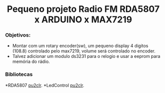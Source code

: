 <h1 align="center">Pequeno projeto Radio FM RDA5807 x ARDUINO x MAX7219</h1>

### Objetivos:
- Montar com um rotary encoder(sw), um pequeno display 4 digitos (108.8) controlado pelo max7219, volume será controlado no encoder.
- Talvez adicionar um modulo ds3231 para o relogio e usar a eeprom para memória do rádio.

### Bibliotecas
*RDA5807 [pu2clr](https://pu2clr.github.io/RDA5807/).
*LedControl [pu2clr](https://www.pjrc.com/teensy/td_libs_LedControl.html).

